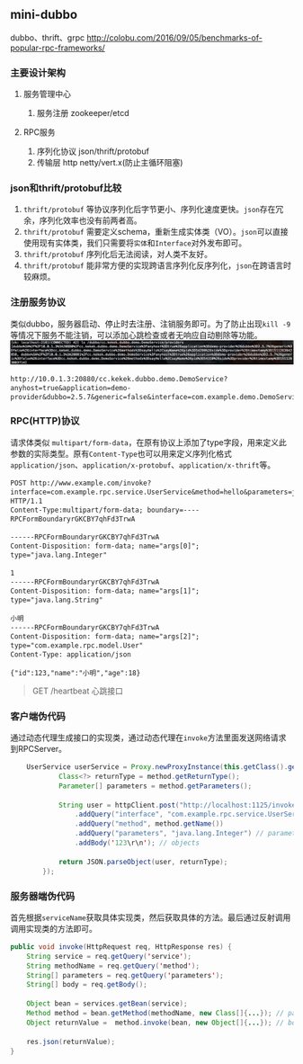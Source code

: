 ## mini-dubbo

dubbo、thrift、grpc <http://colobu.com/2016/09/05/benchmarks-of-popular-rpc-frameworks/>

### 主要设计架构
1. 服务管理中心
    1. 服务注册
        zookeeper/etcd 

2. RPC服务
    1. 序列化协议
        json/thrift/protobuf
    2. 传输层
        http netty/vert.x(防止主循环阻塞)
    

### json和thrift/protobuf比较
1. `thrift/protobuf` 等协议序列化后字节更小、序列化速度更快。`json`存在冗余，序列化效率也没有前两者高。
2. `thrift/protobuf` 需要定义schema，重新生成实体类（VO）。`json`可以直接使用现有实体类，我们只需要将`实体`和`Interface`对外发布即可。
3. `thrift/protobuf` 序列化后无法阅读，对人类不友好。
4. `thrift/protobuf` 能非常方便的实现跨语言序列化反序列化，`json`在跨语言时较麻烦。


### 注册服务协议
类似dubbo，服务器启动、停止时去注册、注销服务即可。为了防止出现`kill -9`等情况下服务不能注销，可以添加心跳检查或者无响应自动剔除等功能。
![](images/zk-dubbo2.jpg)
```
http://10.0.1.3:20880/cc.kekek.dubbo.demo.DemoService?anyhost=true&application=demo-provider&dubbo=2.5.7&generic=false&interface=com.example.demo.DemoService&methods=sayHello,sayName&pid=54299&side=provider&timestamp=1511263842858
```

### RPC(HTTP)协议
请求体类似 `multipart/form-data`，在原有协议上添加了type字段，用来定义此参数的实际类型。原有`Content-Type`也可以用来定义序列化格式`application/json`、`application/x-protobuf`、`application/x-thrift`等。
```
POST http://www.example.com/invoke?interface=com.example.rpc.service.UserService&method=hello&parameters=java.lang.Integer,java.lang.String,com.example.rpc.model.User HTTP/1.1
Content-Type:multipart/form-data; boundary=----RPCFormBoundaryrGKCBY7qhFd3TrwA

------RPCFormBoundaryrGKCBY7qhFd3TrwA
Content-Disposition: form-data; name="args[0]"; type="java.lang.Integer"

1
------RPCFormBoundaryrGKCBY7qhFd3TrwA
Content-Disposition: form-data; name="args[1]"; type="java.lang.String"

小明
------RPCFormBoundaryrGKCBY7qhFd3TrwA
Content-Disposition: form-data; name="args[2]"; type="com.example.rpc.model.User"
Content-Type: application/json

{"id":123,"name":"小明","age":18}
```

> GET /heartbeat 心跳接口

### 客户端伪代码
通过动态代理生成接口的实现类，通过动态代理在`invoke`方法里面发送网络请求到RPCServer。
```java 
    UserService userService = Proxy.newProxyInstance(this.getClass().getClassLoader(), new Class[]{service}, (proxy, method, objects) -> {
            Class<?> returnType = method.getReturnType();
            Parameter[] parameters = method.getParameters();

            String user = httpClient.post("http://localhost:1125/invoke")
                .addQuery("interface", "com.example.rpc.service.UserService") // serviceName
                .addQuery("method", method.getName())
                .addQuery("parameters", "java.lang.Integer") // parameters type
                .addBody('123\r\n'); // objects

            return JSON.parseObject(user, returnType);
        }); 
```

### 服务器端伪代码
首先根据`serviceName`获取具体实现类，然后获取具体的方法。最后通过反射调用调用实现类的方法即可。
``` java
public void invoke(HttpRequest req, HttpResponse res) {
    String service = req.getQuery('service');
    String methodName = req.getQuery('method');
    String[] parameters = req.getQuery('parameters');
    String[] body = req.getBody();

    Object bean = services.getBean(service);
    Method method = bean.getMethod(methodName, new Class[]{...}); // parameters to Class 
    Object returnValue =  method.invoke(bean, new Object[]{...}); // body to Object

    res.json(returnValue);
}
```
